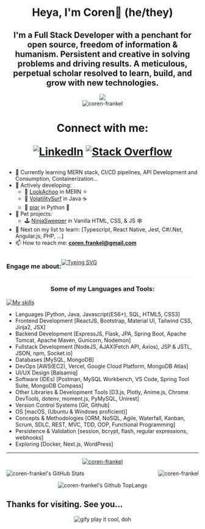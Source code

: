 <h1 align=center>Heya, I'm Coren🌽 (he/they)</h1>

<h2 align=center>I'm a Full Stack Developer with a penchant for open source, freedom of information & humanism. Persistent and creative in solving problems and driving results. A meticulous, perpetual scholar resolved to learn, build, and grow with new technologies.</h2>
<div align="center"><img src="https://i.giphy.com/media/GsiBgbwZAsWsg/giphy.webp" rel="sesame street yippers computer download"><br/>
<img src="https://komarev.com/ghpvc/?username=coren-frankel&label=Profile%20views&color=0e75b6&style=plastic" alt="coren-frankel" />
</div>

<h1 align=center>Connect with me: 

[![LinkedIn](https://img.shields.io/badge/linkedin-%230077B5.svg?style=plastic&logo=linkedin&logoColor=white)](https://linkedin.com/in/coren-frankel)
[![Stack Overflow](https://img.shields.io/badge/-Stackoverflow-FE7A16?style=plastic&logo=stack-overflow&logoColor=black)](https://stackoverflow.com/users/unclebabykern)

</h1>


- 💭 Currently learning MERN stack, CI/CD pipelines, API Development and Consumption, Containerization...
- 🦫 Actively developing: 
  + 🤧 <a href="https://github.com/coren-frankel/LookAchoo">LookAchoo</a> in MERN ⚛️ 
  + 🌊 <a href="https://github.com/coren-frankel/VolatilitySurf">VolatilitySurf</a> in Java ☕  
  + 🥨 <a href="https://github.com/coren-frankel/meal_picker">piqr</a> in Python 🐍 
- 🔫 Pet projects: 
  - 🕹️ <a href="https://github.com/coren-frankel/NinjaSweeper">NinjaSweeper</a> in Vanilla HTML, CSS, & JS 🕸️
- 🔮 Next on my list to learn: [Typescript, React Native, Jest, C#/.Net, Angular.js, PHP, ...]
- 📫 How to reach me: **coren.frankel@gmail.com**
<div align=center style="display: flex; background-color: white;">
<h3>Engage me about:</h3>

[![Typing SVG](https://readme-typing-svg.demolab.com/?lines=Horror,+Science+Fiction,+Fantasy;Existentialism,+Absurdism,+Nihilism;Ethics,+Logic,+Metaphysics;Puzzle/Story-Driven+Games;Satire/Drama,+Comedy/Tragedy;Feminism,+Allyship,+Activism)](https://git.io/typing-svg)
</div>
<h3 align="center">Some of my Languages and Tools:</h3>

[![My skills](https://skillicons.dev/icons?i=express,flask,d3,eclipse,git,java,maven,react,aws,bash,bootstrap,css,gcp,github,html,js,jest,md,materialui,mongodb,mysql,nodejs,py,spring,tailwind,regex,vercel,nextjs,vim,docker,nginx,vscode,hibernate,babel)](https://skillicons.dev)

<ul>
<li>Languages [Python, Java, Javascript(ES6+), SQL, HTML5, CSS3]</li>
<li>Frontend Development [ReactJS, Bootstrap, Material UI, Tailwind CSS, Jinja2, JSX]</li>
<li>Backend Development [ExpressJS, Flask, JPA, Spring Boot, Apache Tomcat, Apache Maven, Gunicorn, Nodemon]</li>
<li>Fullstack Development [NodeJS, AJAX(Fetch API, Axios), JSP & JSTL, JSON, npm, Socket.io]
<li>Databases [MySQL, MongoDB]</li>
<li>DevOps [AWS(EC2), Vercel, Google Cloud Platform, MongoDB Atlas]</li>
<li>UI/UX Design [Balsamiq]</li>
<li>Software (IDEs) [Postman, MySQL Workbench, VS Code, Spring Tool Suite, MongoDB Compass]</li>
<li>Other Libraries & Development Tools [D3.js, Plotly, Anime.js, Chrome DevTools, dotenv, moment.js, PyMySQL, Unirest]</li>
<li>Version Control Systems [Git, Github]</li>
<li>OS [macOS, (Ubuntu & Windows proficient)]</li>
<li>Concepts & Methodologies [ORM, NoSQL, Agile, Waterfall, Kanban, Scrum, SDLC, REST, MVC, TDD, OOP, Functional Programming]</li>
<li>Persistence & Validation [session, bcrypt, flash, regular expressions, webhooks]</li>
<li>Exploring [Docker, Next.js, WordPress]</li>
</ul>

<hr/>
<div align="center">
  <p align="center"> <a href="https://github.com/ryo-ma/github-profile-trophy"><img src="https://github-profile-trophy.vercel.app/?username=coren-frankel&column=-1&theme=dark_lover" alt="coren-frankel" /></a> </p>
  <p style="display: flex; justify-content: space-between;"><img alt="coren-frankel's GitHub Stats" src="https://github-readme-stats.vercel.app/api?username=coren-frankel&theme=outrun&show_icons=true" />
  <img src="https://github-readme-streak-stats.herokuapp.com/?user=coren-frankel&layout=compact&show_icons=true&theme=yeblu" alt="coren-frankel" /></p>
  <p><img alt="coren-frankel's Github TopLangs" src="https://github-readme-stats.vercel.app/api/top-langs/?username=coren-frankel&layout=compact&theme=cobalt2&show_icons=true" /></p>
</div>

## Thanks for visiting. See you...

<div align=center>
<img src="https://i.giphy.com/media/GHeV8BGjJAAWk/giphy.webp" alt="gify play it cool, doh">
</div>
